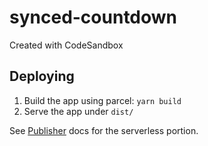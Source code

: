 # synced-countdown
Created with CodeSandbox

## Deploying

1. Build the app using parcel: `yarn build`
2. Serve the app under `dist/`

See [Publisher](./publisher) docs for the serverless portion.
